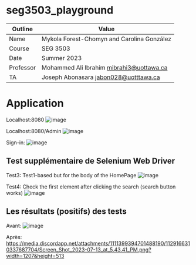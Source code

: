 # seg3503_playground

| Outline | Value |
| --- | ---- |
| Name | Mykola Forest-Chomyn and Carolina González |
| Course | SEG 3503 |
| Date | Summer 2023 |
| Professor | Mohammed Ali Ibrahim mibrahi3@uottawa.ca|
| TA | Joseph Abonasara jabon028@uotttawa.ca  |

# Application
Localhost:8080
![image](https://github.com/mykolafc/seg3503_playground/assets/90726597/4fa1edff-56fd-4d7b-9028-9b77bd8bf19b)


Localhost:8080/Admin
![image](https://github.com/mykolafc/seg3503_playground/assets/90726597/58a1a2ae-f153-4b2a-8207-0d37f16b6e3d)


Sign-in:
![image](https://github.com/mykolafc/seg3503_playground/assets/90726597/25d8b033-d957-4e60-93e2-0c326a8a9e9d)


## Test supplémentaire de Selenium Web Driver

Test3: Test1-based but for the body of the HomePage
![image](https://github.com/mykolafc/seg3503_playground/assets/90726597/7f481bfe-4f79-46fb-8034-aab33750a046)


Test4: Check the first element after clicking the search (search button works)
![image](https://github.com/mykolafc/seg3503_playground/assets/90726597/1ed4ceda-b984-498c-8f9b-df5d4c563c30)



## Les résultats (positifs) des tests

Avant:
![image](https://github.com/mykolafc/seg3503_playground/assets/90726597/e88f7371-c03f-4d75-8dc8-d2b0963582bf)

Après: 
https://media.discordapp.net/attachments/1111399394701488190/1129166310337687704/Screen_Shot_2023-07-13_at_5.43.41_PM.png?width=1207&height=513
